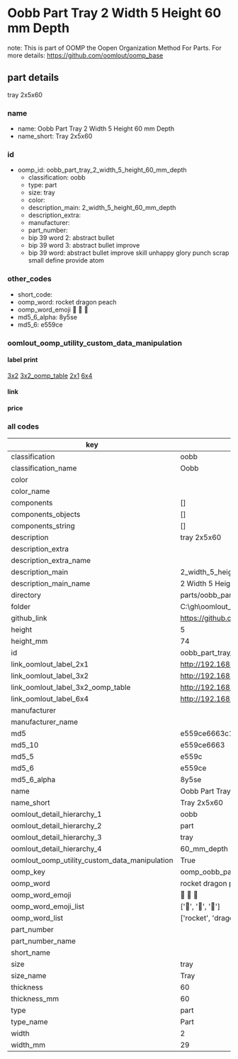 # Oobb Part Tray 2 Width 5 Height 60 mm Depth  

note: This is part of OOMP the Oopen Organization Method For Parts. For more details: https://github.com/oomlout/oomp_base

##  part details
  



tray 2x5x60



### name
* name: Oobb Part Tray 2 Width 5 Height 60 mm Depth
* name_short: Tray 2x5x60 
### id
* oomp_id: oobb_part_tray_2_width_5_height_60_mm_depth
  * classification: oobb
  * type: part
  * size: tray
  * color: 
  * description_main: 2_width_5_height_60_mm_depth
  * description_extra: 
  * manufacturer: 
  * part_number: 
  * bip 39 word 2: abstract bullet
  * bip 39 word 3: abstract bullet improve
  * bip 39 word: abstract bullet improve skill unhappy glory punch scrap small define provide atom

### other_codes
* short_code: 
* oomp_word: rocket dragon peach
* oomp_word_emoji :rocket: :dragon: :peach:
* md5_6_alpha: 8y5se
* md5_6: e559ce






### oomlout_oomp_utility_custom_data_manipulation
#### label print
[3x2](http://192.168.1.245:1112/?label=oomp%208y5se)
[3x2_oomp_table](http://192.168.1.108:1112/?label=oomp%208y5se)
[2x1](http://192.168.1.242:1112/?label=oomp%208y5se)
[6x4](http://192.168.1.55:1112/?label=oomp%208y5se)    

#### link

                              

#### price







### all codes 
| key | value |  
| --- | --- |  
| classification | oobb |  
| classification_name | Oobb |  
| color |  |  
| color_name |  |  
| components | [] |  
| components_objects | [] |  
| components_string | [] |  
| description | tray 2x5x60 |  
| description_extra |  |  
| description_extra_name |  |  
| description_main | 2_width_5_height_60_mm_depth |  
| description_main_name | 2 Width 5 Height 60 mm Depth |  
| directory | parts/oobb_part_tray_2_width_5_height_60_mm_depth |  
| folder | C:\gh\oomlout_oobb_version_4_generated_parts\things\oobb_part_tray_2_width_5_height_60_mm_depth |  
| github_link | https://github.com/oomlout/oomlout_oomp_part_src/tree/main/parts/oobb_part_tray_2_width_5_height_60_mm_depth |  
| height | 5 |  
| height_mm | 74 |  
| id | oobb_part_tray_2_width_5_height_60_mm_depth |  
| link_oomlout_label_2x1 | http://192.168.1.242:1112/?label=oomp%208y5se |  
| link_oomlout_label_3x2 | http://192.168.1.245:1112/?label=oomp%208y5se |  
| link_oomlout_label_3x2_oomp_table | http://192.168.1.108:1112/?label=oomp%208y5se |  
| link_oomlout_label_6x4 | http://192.168.1.55:1112/?label=oomp%208y5se |  
| manufacturer |  |  
| manufacturer_name |  |  
| md5 | e559ce6663c175b98e76aca6e4078807 |  
| md5_10 | e559ce6663 |  
| md5_5 | e559c |  
| md5_6 | e559ce |  
| md5_6_alpha | 8y5se |  
| name | Oobb Part Tray 2 Width 5 Height 60 mm Depth |  
| name_short | Tray 2x5x60  |  
| oomlout_detail_hierarchy_1 | oobb |  
| oomlout_detail_hierarchy_2 | part |  
| oomlout_detail_hierarchy_3 | tray |  
| oomlout_detail_hierarchy_4 | 60_mm_depth |  
| oomlout_oomp_utility_custom_data_manipulation | True |  
| oomp_key | oomp_oobb_part_tray_2_width_5_height_60_mm_depth |  
| oomp_word | rocket dragon peach |  
| oomp_word_emoji | :rocket: :dragon: :peach: |  
| oomp_word_emoji_list | [':rocket:', ':dragon:', ':peach:'] |  
| oomp_word_list | ['rocket', 'dragon', 'peach'] |  
| part_number |  |  
| part_number_name |  |  
| short_name |  |  
| size | tray |  
| size_name | Tray |  
| thickness | 60 |  
| thickness_mm | 60 |  
| type | part |  
| type_name | Part |  
| width | 2 |  
| width_mm | 29 |  
